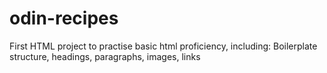 # odin-recipes
First HTML project to practise basic html proficiency, including:
Boilerplate structure, headings, paragraphs, images, links